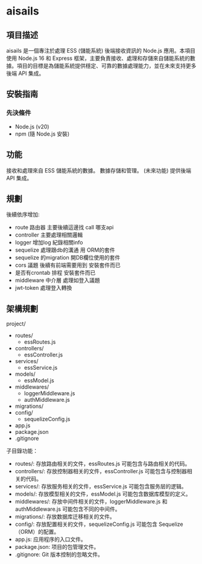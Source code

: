 

# aisails

## 項目描述

aisails 是一個專注於處理 ESS (儲能系統) 後端接收資訊的 Node.js 應用。本項目使用 Node.js 16 和 Express 框架，主要負責接收、處理和存儲來自儲能系統的數據。項目的目標是為儲能系統提供穩定、可靠的數據處理能力，並在未來支持更多後端 API 集成。

## 安裝指南

### 先決條件

- Node.js (v20)
- npm (隨 Node.js 安裝)

## 功能

接收和處理來自 ESS 儲能系統的數據。
數據存儲和管理。
(未來功能) 提供後端 API 集成。

## 規劃
後續依序增加:
- route   路由器 主要後續這邊找 call 哪支api
- controller  主要處理相關邏輯
- logger 增加log 紀錄相關info 
- sequelize    處理跟db的溝通 用 ORM的套件
- sequelize 的migration  開DB欄位使用的套件
- cors 議題  後續有前端需要用到 安裝套件而已
- 是否有crontab 排程 安裝套件而已
- middleware  中介層 處理如登入議題
- jwt-token 處理登入轉換

## 架構規劃

project/
+ routes/
    + essRoutes.js
+ controllers/
    + essController.js
+ services/
    + essService.js
+  models/
    + essModel.js
+ middlewares/
    + loggerMiddleware.js
    + authMiddleware.js
+ migrations/
+ config/
    + sequelizeConfig.js
+ app.js
+ package.json
+ .gitignore


子目錄功能：

- routes/: 存放路由相关的文件，essRoutes.js 可能包含与路由相关的代码。
- controllers/: 存放控制器相关的文件，essController.js 可能包含与控制器相关的代码。
- services/: 存放服务相关的文件，essService.js 可能包含服务层的逻辑。
- models/: 存放模型相关的文件，essModel.js 可能包含数据库模型的定义。
- middlewares/: 存放中间件相关的文件，loggerMiddleware.js 和 authMiddleware.js 可能包含不同的中间件。
- migrations/: 存放数据库迁移相关的文件。
- config/: 存放配置相关的文件，sequelizeConfig.js 可能包含 Sequelize（ORM）的配置。
- app.js: 应用程序的入口文件。
- package.json: 项目的包管理文件。
- .gitignore: Git 版本控制的忽略文件。


